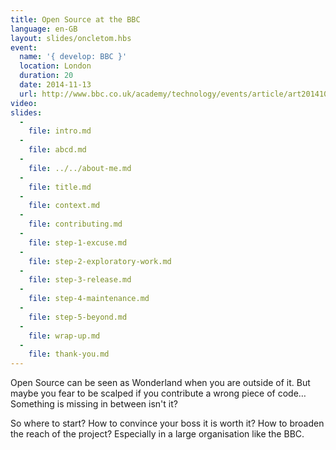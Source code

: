 ```yaml
---
title: Open Source at the BBC
language: en-GB
layout: slides/oncletom.hbs
event:
  name: '{ develop: BBC }'
  location: London
  duration: 20
  date: 2014-11-13
  url: http://www.bbc.co.uk/academy/technology/events/article/art20141001095726612
video:
slides:
  -
    file: intro.md
  -
    file: abcd.md
  -
    file: ../../about-me.md
  -
    file: title.md
  -
    file: context.md
  -
    file: contributing.md
  -
    file: step-1-excuse.md
  -
    file: step-2-exploratory-work.md
  -
    file: step-3-release.md
  -
    file: step-4-maintenance.md
  -
    file: step-5-beyond.md
  -
    file: wrap-up.md
  -
    file: thank-you.md
---
```


Open Source can be seen as Wonderland when you are outside of it. But maybe you fear to be scalped if you contribute a wrong piece of code… Something is missing in between isn't it?

So where to start? How to convince your boss it is worth it? How  to broaden the reach of the project? Especially in a large organisation like the BBC.
